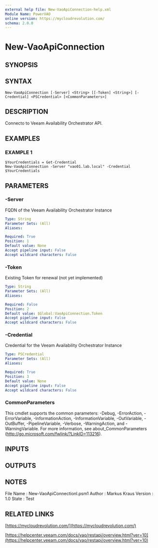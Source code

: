 ```yaml
---
external help file: New-VaoApiConnection-help.xml
Module Name: PowerVAO
online version: https://mycloudrevolution.com/
schema: 2.0.0
---
```


# New-VaoApiConnection

## SYNOPSIS

## SYNTAX

```
New-VaoApiConnection [-Server] <String> [[-Token] <String>] [-Credential] <PSCredential> [<CommonParameters>]
```

## DESCRIPTION
Connecto to Veeam Availability Orchestrator API.

## EXAMPLES

### EXAMPLE 1
```
$YourCredentials = Get-Credential
New-VaoApiConnection -Server "vao01.lab.local" -Credential $YourCredentials
```

## PARAMETERS

### -Server
FQDN of the Veeam Availability Orchestrator Instance

```yaml
Type: String
Parameter Sets: (All)
Aliases:

Required: True
Position: 1
Default value: None
Accept pipeline input: False
Accept wildcard characters: False
```

### -Token
Existing Token for renewal (not yet implemented)

```yaml
Type: String
Parameter Sets: (All)
Aliases:

Required: False
Position: 2
Default value: $Global:VaoApiConnection.Token
Accept pipeline input: False
Accept wildcard characters: False
```

### -Credential
Credential for the Veeam Availability Orchestrator Instance

```yaml
Type: PSCredential
Parameter Sets: (All)
Aliases:

Required: True
Position: 3
Default value: None
Accept pipeline input: False
Accept wildcard characters: False
```

### CommonParameters
This cmdlet supports the common parameters: -Debug, -ErrorAction, -ErrorVariable, -InformationAction, -InformationVariable, -OutVariable, -OutBuffer, -PipelineVariable, -Verbose, -WarningAction, and -WarningVariable.
For more information, see about_CommonParameters (http://go.microsoft.com/fwlink/?LinkID=113216).

## INPUTS

## OUTPUTS

## NOTES
File Name  : New-VaoApiConnectionl.psm1
Author     : Markus Kraus
Version    : 1.0
State      : Test

## RELATED LINKS

[https://mycloudrevolution.com/](https://mycloudrevolution.com/)

[https://helpcenter.veeam.com/docs/vao/restapi/overview.html?ver=10](https://helpcenter.veeam.com/docs/vao/restapi/overview.html?ver=10)

